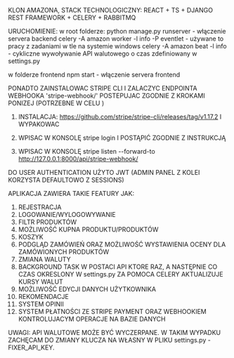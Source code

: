 
KLON AMAZONA, STACK TECHNOLOGICZNY: REACT + TS + DJANGO REST FRAMEWORK + CELERY + RABBITMQ


URUCHOMIENIE:
w root folderze:
python manage.py runserver - włączenie servera backend
celery -A amazon worker -l info -P eventlet - używane to pracy z zadaniami w tle na systemie windows
celery -A amazon beat -l info - cykliczne wywoływanie API walutowego o czas zdefiniowany w settings.py

w folderze frontend
npm start - włączenie servera frontend

PONADTO ZAINSTALOWAC STRIPE CLI I ZALACZYC ENDPOINTA WEBHOOKA 'stripe-webhook/' POSTEPUJAC ZGODNIE Z KROKAMI PONIZEJ (POTRZEBNE W CELU )
1. INSTALACJA:
https://github.com/stripe/stripe-cli/releases/tag/v1.17.2
I WYPAKOWAC

2. WPISAC W KONSOLĘ
stripe login 
I POSTĄPIĆ ZGODNIE Z INSTRUKCJĄ

3. WPISAC W KONSOLĘ
stripe listen --forward-to http://127.0.0.1:8000/api/stripe-webhook/



DO USER AUTHENTICATION UŻYTO JWT (ADMIN PANEL Z KOLEI KORZYSTA DEFAULTOWO Z SESSIONS)

APLIKACJA ZAWIERA TAKIE FEATURY JAK:
1. REJESTRACJA
2. LOGOWANIE/WYLOGOWYWANIE
3. FILTR PRODUKTÓW
4. MOŻLIWOŚĆ KUPNA PRODUKTU/PRODUKTÓW
5. KOSZYK
6. PODGLĄD ZAMÓWIEŃ ORAZ MOŻLIWOŚĆ WYSTAWIENIA OCENY DLA ZAMÓWIONYCH PRODUKTÓW
7. ZMIANA WALUTY
8. BACKGROUND TASK W POSTACI API KTORE RAZ, A NASTĘPNIE CO CZAS OKRESLONY W settings.py ZA POMOCA CELERY AKTUALIZUJE KURSY WALUT
9. MOŻLIWOŚĆ EDYCJI DANYCH UŻYTKOWNIKA
10. REKOMENDACJE
11. SYSTEM OPINII
12. SYSTEM PŁATNOŚCI ZE STRIPE PAYMENT ORAZ WEBHOOKIEM KONTROLUJACYM OPERACJE NA BAZIE DANYCH


UWAGI:
API WALUTOWE MOŻE BYĆ WYCZERPANE. W TAKIM WYPADKU ZACHĘCAM DO ZMIANY KLUCZA NA WŁASNY W PLIKU settings.py - FIXER_API_KEY.

